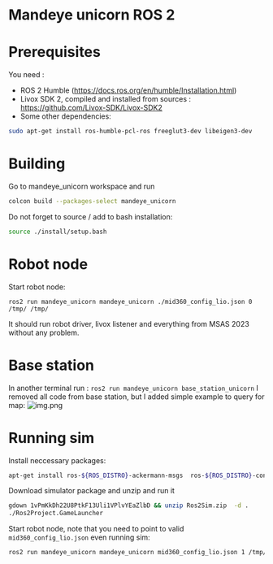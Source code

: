 # Mandeye unicorn ROS 2

# Prerequisites

You need : 
- ROS 2 Humble (https://docs.ros.org/en/humble/Installation.html)
- Livox SDK 2, compiled and installed from sources : https://github.com/Livox-SDK/Livox-SDK2
- Some other dependencies:
```bash
sudo apt-get install ros-humble-pcl-ros freeglut3-dev libeigen3-dev
```
# Building

Go to mandeye_unicorn workspace and run
```bash
colcon build --packages-select mandeye_unicorn
```

Do not forget to source / add to bash installation:
```bash
source ./install/setup.bash 
```
# Robot node

Start robot node:
```
ros2 run mandeye_unicorn mandeye_unicorn ./mid360_config_lio.json 0 /tmp/ /tmp/
```
It should run robot driver, livox listener and everything from MSAS 2023 without any problem.

# Base station
In another terminal run :
``
ros2 run mandeye_unicorn base_station_unicorn
``
I removed all code from base station, but I added simple example to query for map:
![img.png](img.png)

# Running sim

Install neccessary packages:
```bash
apt-get install ros-${ROS_DISTRO}-ackermann-msgs  ros-${ROS_DISTRO}-control-toolbox ros-${ROS_DISTRO}-gazebo-msgs ros-${ROS_DISTRO}-joy ros-${ROS_DISTRO}-navigation2 ros-${ROS_DISTRO}-rviz2 ros-${ROS_DISTRO}-tf2-ros ros-${ROS_DISTRO}-urdfdom ros-${ROS_DISTRO}-vision-msgs ros-${ROS_DISTRO}-cyclonedds ros-${ROS_DISTRO}-rmw-cyclonedds-cpp ros-${ROS_DISTRO}-slam-toolbox ros-${ROS_DISTRO}-nav2-bringup ros-${ROS_DISTRO}-pointcloud-to-laserscan ros-${ROS_DISTRO}-teleop-twist-keyboard ros-${ROS_DISTRO}-topic-tools ros-${ROS_DISTRO}-topic-tools ros-${ROS_DISTRO}-nav-msgs
```

Download simulator package and unzip and run it
```bash
gdown 1vPmKkDh22U8PtkF13Uli1VPlvYEaZlbD && unzip Ros2Sim.zip  -d .
./Ros2Project.GameLauncher
```

Start robot node, note that you need to point to valid `mid360_config_lio.json` even running sim:
```bash
ros2 run mandeye_unicorn mandeye_unicorn mid360_config_lio.json 1 /tmp/ /tmp/
```

